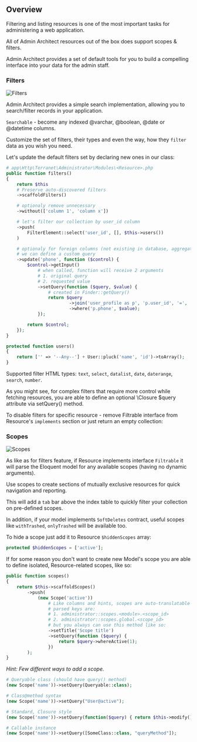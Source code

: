 ## Overview

Filtering and listing resources is one of the most important tasks for administering a web application.

All of Admin Architect resources out of the box does support scopes & filters.

Admin Architect provides a set of default tools for you to build a compelling interface into your data for the admin staff.

### Filters

![Filters](http://docs.adminarchitect.com/images/index/filters.jpg)

Admin Architect provides a simple search implementation, allowing you to search/filter records in your application.

`Searchable` - become any indexed @varchar, @boolean, @date or @datetime columns.

Customize the set of filters, their types and even the way, how they `filter` data as you wish you need.

Let's update the default filters set by declaring new ones in our <Resource> class:

```php
# app\Http\Terranet\Administrator\Modules\<Resource>.php
public function filters()
{
    return $this
	# Preserve auto-discovered filters
	->scaffoldFilters()

	# optionaly remove unnecessary
	->without(['column 1', 'column x'])

	# let's filter our collection by user_id column
	->push(
		FilterElement::select('user_id', [], $this->users())
	)

	# optionaly for foreign columns (not existing in database, aggregated or joined, etc...) 
	# we can define a custom query
	->update('phone', function ($control) {
		$control->getInput()
			# when called, function will receive 2 arguments
			# 1. original query
			# 2. requested value
			->setQuery(function ($query, $value) {
				# created in Finder::getQuery()
				return $query 
						->join('user_profile as p', 'p.user_id', '=', 'users.id')
						->where('p.phone', $value);
			});

		return $control;
	});
}

protected function users()
{
    return ['' => '--Any--'] + User::pluck('name', 'id')->toArray();
}
```

Supported filter HTML types:
`text`, `select`, `datalist`, `date`, `daterange`, `search`, `number`.

As you might see, for complex filters that require more control while fetching resources, you are able to define an optional \Closure $query attribute via setQuery() method.

To disable filters for specific resource - remove Filtrable interface from Resource's `implements` section or just return an empty collection:

### Scopes

![Scopes](http://docs.adminarchitect.com/images/index/scopes.jpg)

As like as for filters feature, if Resource implements interface `Filtrable` it will parse the Eloquent model for any available scopes (having no dynamic arguments).

Use scopes to create sections of mutually exclusive resources for quick navigation and reporting.

This will add a `tab` bar above the index table to quickly filter your collection on pre-defined scopes.

In addition, if your model implements `SoftDeletes` contract, useful scopes like `withTrashed`, `onlyTrashed` will be available too.

To hide a scope just add it to Resource `$hiddenScopes` array:

```php
protected $hiddenScopes = ['active'];
```

If for some reason you don't want to create new Model's scope you are able to define isolated, Resource-related scopes, like so:

```php
public function scopes()
{
    return $this->scaffoldScopes()
        ->push(
            (new Scope('active'))
				# Like columns and hints, scopes are auto-translatable
				# parsed keys are:
				# 1. administrator::scopes.<module>.<scope_id>
				# 2. administrator::scopes.global.<scope_id>
				# but you always can use this method like so:
				->setTitle('Scope title')
				->setQuery(function ($query) {
					return $query->whereActive(1);
				})
        );
}
```

_Hint: Few different ways to add a scope._

```php
# Queryable class (should have query() method)
(new Scope('name'))->setQuery(Queryable::class);

# Class@method syntax
(new Scope('name'))->setQuery("User@active");

# Standard, Closure style
(new Scope('name'))->setQuery(function($query) { return $this->modify(); });

# Callable instance
(new Scope('name'))->setQuery([SomeClass::class, "queryMethod"]);
```
